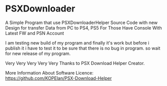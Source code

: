 # PSXDownloader
A Simple Program that use PSXDownloaderHelper Source Code with new Design for transfer Data from PC to PS4, PS5 For Those Have Console With Latest FW and PSN Account

I am testing new build of my program and finally it's work but before i publish it i have to test it to be sure that there is no bug in program. so wait for new release of my program.

Very Very Very Very Very Thanks to PSX Download Helper Creator.

More Information About Software Licence:
https://github.com/KOPElan/PSX-Download-Helper
